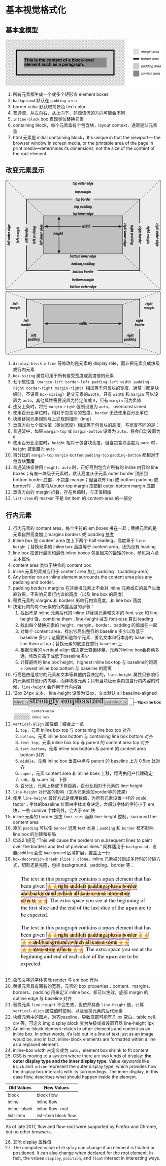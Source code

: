 # 基本视觉格式化

## 基本盒模型
![](1.png)
1. 所有元素都生成一个或多个矩形盒 element boxes
2. `background` 默认在 `padding-area`
3. border color 默认取前景色 text color
4. 普通流，从左向右、从上向下，非西语流的方向可能会不同
5. `inline-block` box 表现类似替换元素
6. containing block，每个元素盒有个包含块，layout context，通常是父元素盒
7. html 元素是 initial containing block，It's unique in that the viewport—
the browser window in screen media, or the printable area of the page in print media—determines its dimensions, not the size of the content of the root element.

## 改变元素显示
![](2.png)
![](3.png)
1. `display`: `block` `inline` 等修改的是元素的 display role，而非把元素变成块级或行内元素
2. `box-sizing` 属性可用于所有接受宽度或高度值的元素
3. 七个属性值（`margin-left border-left padding-left width padding-right border-right margin-right`）相加等于包含块的宽度，通常（都是块级时，不设置 `box-sizing`）是父元素的`width`，只有 `width` 和 `margin` 可以设置为 `auto`，其他属性需要设置为特定值或 `0`，只有 `margin` 可为负值
4. 违反上条时，将把 `margin-right` 强制设置为 `auto`， overconstrained
5. 使用百分比单位时，相对于包含块的宽度，`border` 无法使用百分比单位
6. 块级替换元素规则与上述规则相同（img）
7. 垂直方向七个属性值（类似宽度）相加等于包含块的高度，与宽度不同的是：
8. 普通流中，如果 `margin-top` 或 `margin-bottom` 设置为 `auto`，将会自动设置为 `0`
9. 使用百分比高度时，`height` 相对于包含块高度，但当包含块高度为 `auto` 时，`height` 被重置为 `auto`
10. 百分比的 `margin-top` `margin-bottom` `padding-top` `padding-bottom` 都相对于包含块**宽度**
11. 普通流块盒使用 `height: auto` 时，正好高到包含它所有的 inline 内容的 line boxes；有唯一块级子元素时，默认高度从子元素 outer border 顶部到 bottom border 底部，不包含 margin；但当块有 top 或 bottom padding 或border时 ，高度将从outer-top margin 顶部到 outer-bottom margin 底部
12. 垂直方向的 margin 折叠，存在负值时，与正值相加
13. `list-item` 的 marker 不是 list item 的 content-area 的一部分

## 行内元素

1. 行内元素的 content area，每个字符的 em boxes 拼在一起；替换元素的是元素自然高度加上margins borders 或 padding [参考](https://iamvdo.me/en/blog/css-font-metrics-line-height-and-vertical-align
)
2. Inline box 是 content area 加上下两个 half-leading，高度等于 `line-height`；替换元素的 inline box 高度等于 content area，因为没有 leading
3. line box 把该行最高和最低 inline boxes 包裹起来的最矮的box，参见第六章文本属性
4. content area 类似于块盒的 content box
5. inline 元素的背景应用于 content area 加上 padding （padding-area）
6. Any border on an inline element surrounds the content area plus any padding and border.
7. padding borders margins 在非替换元素上不会对 inline 元素或它的盒产生垂直效果，不影响元素行内盒的高度（以及 line box 的高度）
8. 替换元素的 margins 和 borders 影响行内盒高度，和 line box 高度
9.  决定行内的每个元素的行内盒高度的步骤：
    1. 找出不是 inline 元素后代的 inline 非替换元素和文本的 font-size 和 line-height 值，combine them；line-height 减去 font-size 算出 leading
    2. 找出每个替换元素的 height，margin，border，padding 的值加在一起
    3. 对每个 content area，找出它高出整行的 baseline 多少以及低于 baseline 多少；这需要知道每个元素、匿名文本和行本身的 baseline，line them all up；替换元素的底边在整行 baseline 上
    4. 根据元素的 vertical-align 值决定垂直偏移量，元素的inline box会移动多远，修改它高于或低于baseline多少
    5. 计算最终的 line box height，highest inline box top 与 baseline的距离 + lowest inline box bottom 与 baseline 的距离
10. 行高是由组成它的元素和文本等其他内容决定的，`line-height` 属性只影响行内元素和其他行内内容，而非块级元素；只有当块级元素内包含行内内容的时候，`line-height` 会作用于行内内容
11. 12px 24px 文本， line-height 设置为12px，文本默认 all baseline-aligned
![](4.png)
12. `vertical-align` 属性值：结合上一章
    1. `top`，元素 inline box top 与 containing line box top 对齐
    2. `bottom`，元素 inline box bottom 与 containing line box bottom 对齐
    3. `text-top`，元素 inline box top 与 parent 的 content area top 对齐
    4. `text-bottom`，元素 inline box bottom 与 parent 的 content area bottom 对齐
    5. `middle`，元素 inline box 垂直中点与 parent 的 baseline 上方 0.5ex 处对齐
    6. `super`，元素 content area 和 inline boex 上移，距离由用户代理确定
    7. `sub`，与 super 同，下移
    8. 百分比，元素上移或下移距离，百分比相对于元素的 line-height
13. `line-height` 对行高的影响（文本元素添加border等的效果）
14. 使用 `line-height` 最好方式是使用数值，为所有元素设置一样的 scale factor；字体的baseline 位置由字体本身决定，大部分字体的字符小于 em 块，一些 cursive 字体例外，会大于 em 块
15. inline 元素的 border 是由 `font-size` 而非 line-height 控制，surround the content area
16. 添加 `padding` 可以使 `border` 远离 text 本身；`padding` 和 `border` 都不影响 line box 的创建和布局
17. CSS2.1规范 “This will cause the borders on subsequent lines to paint over the borders and text of previous lines.” 同样适用于 `background`，设置`padding` 会使 `background` 区域扩展，覆盖上一行
18. `box-decoration-break`: `slice | clone`，inline 元素被分割成多行时的分隔方式，切割还是克隆，包括 background、padding、border 等：
![](5.png)
19. 象形文字的字体实际 render 与 em box 行为
20. 替换元素具有固有的宽高，元素的 box properties：content、margins、borders、padding 用来定义 inline box，都可以生效，底部 margin 的 outline edge 与 baseline 对齐
21. 替换元素 `line-height` 不会生效，但依然具备 `line-height` 值，计算 `vertical-align` 属性值时使用，以及替换元素的后代元素
22. 块级元素中的图片，对齐baseline，导致底部可能有几 px 空白，table cell、div 等，可定义 img display block 变为块级或者设置容器 line-height 1px
23. An inline-block element relates to other elements and content as an inline box. In other words, it’s laid out in a line of text just as an image would be, and in fact, inline-block elements are formatted within a line as a replaced element.
24. inline-box width 未定义或为 `auto`，element box shrink to fit content
25. CSS is moving to a system where there are two kinds of display: **the outer display type and the inner display type**. Value keywords like `block` and `inline` represent the outer display type, which provides how the display box interacts with its surroundings. The inner display, in this case flow, describes what should happen inside the element.

| Old Values | New Values |
---|------------
block | block flow 
inline | inline flow
inline-block | inline flow-root
list-item | list-item block flow

As of late 2017, flow and flow-root were supported by Firefox and Chrome, but no other browsers.

26. 其他 display 属性值
27. The computed value of `display` can change if an element is floated or positioned. It can also change when declared for the root element. In fact, the values `display`, `position`, and `float` interact in interesting ways.
























